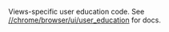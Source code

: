Views-specific user education code. See
[//chrome/browser/ui/user_education](../../user_education) for docs.
